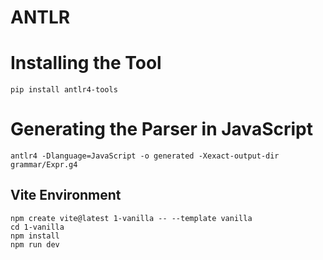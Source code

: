 # ANTLR

# Installing the Tool

~~~
pip install antlr4-tools
~~~

# Generating the Parser in JavaScript

~~~
antlr4 -Dlanguage=JavaScript -o generated -Xexact-output-dir grammar/Expr.g4
~~~

## Vite Environment

~~~
npm create vite@latest 1-vanilla -- --template vanilla
cd 1-vanilla
npm install
npm run dev
~~~